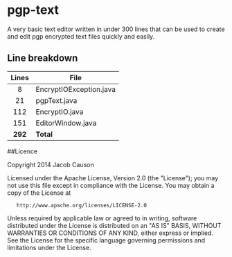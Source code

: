 pgp-text
=============

A very basic text editor written in under 300 lines that can be used to create and edit pgp encrypted text files quickly and easily.

Line breakdown
---------------------

| Lines   | File                                     |
|:-------:|------------------------------------------|
|     8   | EncryptIOException.java                  |
|    21   | pgpText.java                             |
|   112   | EncryptIO.java                           |
|   151   | EditorWindow.java                        |
| **292** | **Total**                                |


##Licence

   Copyright 2014 Jacob Causon

   Licensed under the Apache License, Version 2.0 (the "License");
   you may not use this file except in compliance with the License.
   You may obtain a copy of the License at

       http://www.apache.org/licenses/LICENSE-2.0

   Unless required by applicable law or agreed to in writing, software
   distributed under the License is distributed on an "AS IS" BASIS,
   WITHOUT WARRANTIES OR CONDITIONS OF ANY KIND, either express or implied.
   See the License for the specific language governing permissions and
   limitations under the License.

